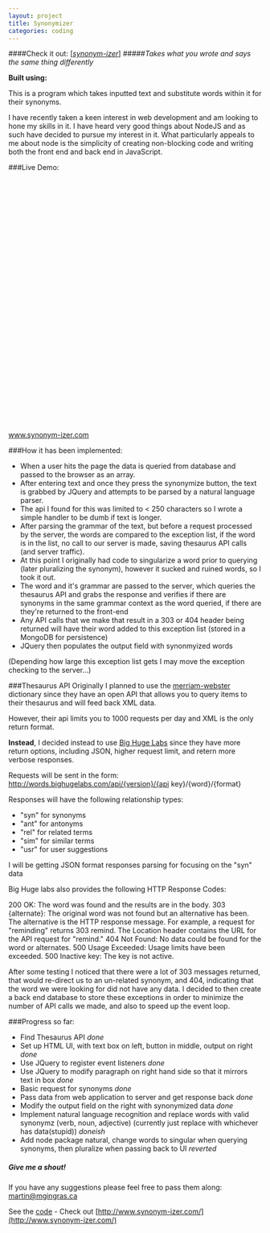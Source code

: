 ```yaml
---
layout: project
title: Synonymizer
categories: coding
---
```


####Check it out: [\[*synonym-izer*\]](http://www.synonym-izer.com/)
#####*Takes what you wrote and says the same thing differently*

<p><strong>Built using:</strong>&nbsp;&nbsp;<span title="Node.js" class="pict-prog-nodejs01 fa-2x"> </span>&nbsp;<span title="MongoDB" class="pict-dbs-mongodb fa-2x"> </span>&nbsp;<span title="JavaScript" class="pict-prog-js02 fa-2x"> </span>&nbsp;<span title="JQuery" class="pict-prog-jquery fa-2x"> </span>&nbsp;<span title="HTML5" class="pict-html5-01 fa-2x"> </span>&nbsp;<span title="CSS3" class="pict-css3-01 fa-2x"> </span></p>

This is a program which takes inputted text and substitute words within it for their synonyms.   

I have recently taken a keen interest in web development and am looking to hone my skills in it. I have heard very good things about NodeJS and as such have decided to pursue my interest in it. What particularly appeals to me about node is the simplicity of creating non-blocking code and writing both the front end and back end in JavaScript.    

<!-- abridge -->

###Live Demo:

<object data=http://www.synonym-izer.com width="100%" height="650px"> <embed src=http://www.synonym-izer.com width="100%" height="500px"> </embed> <a href="http://www.synonym-izer.com">www.synonym-izer.com</a> </object>

###How it has been implemented:
- When a user hits the page the data is queried from database and passed to the browser as an array.
- After entering text and once they press the synonymize button, the text is grabbed by JQuery and attempts to be parsed by a natural language parser.
- The api I found for this was limited to < 250 characters so I wrote a simple handler to be dumb if text is longer.
- After parsing the grammar of the text, but before a request processed by the server, the words are compared to the exception list, if the word is in the list, no call to our server is made, saving thesaurus API calls (and server traffic).
- At this point I originally had code to singularize a word prior to querying (later pluralizing the synonym), however it sucked and ruined words, so I took it out.
- The word and it's grammar are passed to the server, which queries the thesaurus API and grabs the response and verifies if there are synonyms in the same grammar context as the word queried, if there are they're returned to the front-end
- Any API calls that we make that result in a 303 or 404 header being returned will have their word added to this exception list (stored in a MongoDB for persistence)
- JQuery then populates the output field with synonmyized words


(Depending how large this exception list gets I may move the exception checking to the server...)

###Thesaurus API
Originally I planned to use the [merriam-webster](http://www.dictionaryapi.com/) dictionary since they have an open API that allows you to query items to their thesaurus and will feed back XML data.   

However, their api limits you to 1000 requests per day and XML is the only return format.

**Instead**, I decided instead to use [Big Huge Labs](http://words.bighugelabs.com/api.php) since they have more return options, including JSON, higher request limit, and retern more verbose responses.

Requests will be sent in the form: http://words.bighugelabs.com/api/{version}/{api key}/{word}/{format}

Responses will have the following relationship types:
- "syn" for synonyms
- "ant" for antonyms
- "rel" for related terms
- "sim" for similar terms
- "usr" for user suggestions

I will be getting JSON format responses parsing for focusing on the "syn" data

Big Huge labs also provides the following HTTP Response Codes:

200 OK: The word was found and the results are in the body.
303 {alternate}: The original word was not found but an alternative has been. The alternative is the HTTP response message. For example, a request for "reminding" returns 303 remind. The Location header contains the URL for the API request for "remind."
404 Not Found: No data could be found for the word or alternates.
500 Usage Exceeded: Usage limits have been exceeded.
500 Inactive key: The key is not active.


After some testing I noticed that there were a lot of 303 messages returned, that would re-direct us to an un-related synonym, and 404, indicating that the word we were looking for did not have any data. I decided to then create a back end database to store these exceptions in order to minimize the number of API calls we made, and also to speed up the event loop.


###Progress so far:

- Find Thesaurus API *done*
- Set up HTML UI, with text box on left, button in middle, output on right *done*
- Use JQuery to register event listeners *done*
- Use JQuery to modify paragraph on right hand side so that it mirrors text in box *done*
- Basic request for synonyms *done*
- Pass data from web application to server and get response back *done*
- Modify the output field on the right with synonymized data *done*
- Implement natural language recognition and replace words with valid synonymz (verb, noun, adjective) (currently just replace with whichever has data(stupid)) *doneish*
- Add node package natural, change words to singular when querying synonyms, then pluralize when passing back to UI *reverted*


##### Give me a shout!

<div>
<p>If you have any suggestions please feel free to pass them along: <a href="mailto:martin@mgingras.ca?Subject=Synonymizer%20Suggestion" title="Email Me!">martin@mgingras.ca</a></p>
</div>

See the [code](http://github.com/mgingras/synonymizer) - Check out [http://www.synonym-izer.com/](http://www.synonym-izer.com/)
